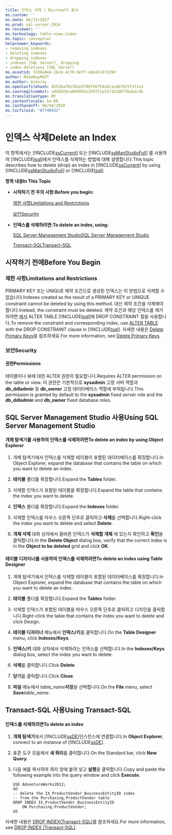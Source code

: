 ```yaml
---
title: 인덱스 삭제 | Microsoft 문서
ms.custom: ''
ms.date: 06/13/2017
ms.prod: sql-server-2014
ms.reviewer: ''
ms.technology: table-view-index
ms.topic: conceptual
helpviewer_keywords:
- removing indexes
- deleting indexes
- dropping indexes
- indexes [SQL Server], dropping
- index deletions [SQL Server]
ms.assetid: fd38a0ed-26c4-4c76-9ef7-e0a16147329d
author: MikeRayMSFT
ms.author: mikeray
ms.openlocfilehash: 4552ba701782e5790f95f54c0c1c66f82573f1e3
ms.sourcegitcommit: ad4d92dce894592a259721a1571b1d8736abacdb
ms.translationtype: MT
ms.contentlocale: ko-KR
ms.lasthandoff: 08/04/2020
ms.locfileid: "87740932"
---
```

# <a name="delete-an-index"></a><span data-ttu-id="c3872-102">인덱스 삭제</span><span class="sxs-lookup"><span data-stu-id="c3872-102">Delete an Index</span></span>
  <span data-ttu-id="c3872-103">이 항목에서는 [!INCLUDE[ssCurrent](../../includes/sscurrent-md.md)] 또는 [!INCLUDE[ssManStudioFull](../../includes/ssmanstudiofull-md.md)] 를 사용하여 [!INCLUDE[tsql](../../includes/tsql-md.md)]에서 인덱스를 삭제하는 방법에 대해 설명합니다.</span><span class="sxs-lookup"><span data-stu-id="c3872-103">This topic describes how to delete (drop) an index in [!INCLUDE[ssCurrent](../../includes/sscurrent-md.md)] by using [!INCLUDE[ssManStudioFull](../../includes/ssmanstudiofull-md.md)] or [!INCLUDE[tsql](../../includes/tsql-md.md)].</span></span>  
  
 <span data-ttu-id="c3872-104">**항목 내용**</span><span class="sxs-lookup"><span data-stu-id="c3872-104">**In This Topic**</span></span>  
  
-   <span data-ttu-id="c3872-105">**시작하기 전 주의 사항:**</span><span class="sxs-lookup"><span data-stu-id="c3872-105">**Before you begin:**</span></span>  
  
     [<span data-ttu-id="c3872-106">제한 사항</span><span class="sxs-lookup"><span data-stu-id="c3872-106">Limitations and Restrictions</span></span>](#Restrictions)  
  
     [<span data-ttu-id="c3872-107">보안</span><span class="sxs-lookup"><span data-stu-id="c3872-107">Security</span></span>](#Security)  
  
-   <span data-ttu-id="c3872-108">**인덱스를 삭제하려면:**</span><span class="sxs-lookup"><span data-stu-id="c3872-108">**To delete an index, using:**</span></span>  
  
     [<span data-ttu-id="c3872-109">SQL Server Management Studio</span><span class="sxs-lookup"><span data-stu-id="c3872-109">SQL Server Management Studio</span></span>](#SSMSProcedure)  
  
     [<span data-ttu-id="c3872-110">Transact-SQL</span><span class="sxs-lookup"><span data-stu-id="c3872-110">Transact-SQL</span></span>](#TsqlProcedure)  
  
##  <a name="before-you-begin"></a><a name="BeforeYouBegin"></a> <span data-ttu-id="c3872-111">시작하기 전에</span><span class="sxs-lookup"><span data-stu-id="c3872-111">Before You Begin</span></span>  
  
###  <a name="limitations-and-restrictions"></a><a name="Restrictions"></a> <span data-ttu-id="c3872-112">제한 사항</span><span class="sxs-lookup"><span data-stu-id="c3872-112">Limitations and Restrictions</span></span>  
 <span data-ttu-id="c3872-113">PRIMARY KEY 또는 UNIQUE 제약 조건으로 생성된 인덱스는 이 방법으로 삭제할 수 없습니다.</span><span class="sxs-lookup"><span data-stu-id="c3872-113">Indexes created as the result of a PRIMARY KEY or UNIQUE constraint cannot be deleted by using this method.</span></span> <span data-ttu-id="c3872-114">대신 제약 조건을 삭제해야 합니다.</span><span class="sxs-lookup"><span data-stu-id="c3872-114">Instead, the constraint must be deleted.</span></span> <span data-ttu-id="c3872-115">제약 조건과 해당 인덱스를 제거하려면 [에서](/sql/t-sql/statements/alter-table-transact-sql) ALTER TABLE [!INCLUDE[tsql](../../includes/tsql-md.md)]에 DROP CONSTRAINT 절을 사용합니다.</span><span class="sxs-lookup"><span data-stu-id="c3872-115">To remove the constraint and corresponding index, use [ALTER TABLE](/sql/t-sql/statements/alter-table-transact-sql) with the DROP CONSTRAINT clause in [!INCLUDE[tsql](../../includes/tsql-md.md)].</span></span> <span data-ttu-id="c3872-116">자세한 내용은 [Delete Primary Keys](../tables/delete-primary-keys.md)을 참조하세요.</span><span class="sxs-lookup"><span data-stu-id="c3872-116">For more information, see [Delete Primary Keys](../tables/delete-primary-keys.md).</span></span>  
  
###  <a name="security"></a><a name="Security"></a> <span data-ttu-id="c3872-117">보안</span><span class="sxs-lookup"><span data-stu-id="c3872-117">Security</span></span>  
  
####  <a name="permissions"></a><a name="Permissions"></a> <span data-ttu-id="c3872-118">권한</span><span class="sxs-lookup"><span data-stu-id="c3872-118">Permissions</span></span>  
 <span data-ttu-id="c3872-119">테이블이나 뷰에 대한 ALTER 권한이 필요합니다.</span><span class="sxs-lookup"><span data-stu-id="c3872-119">Requires ALTER permission on the table or view.</span></span> <span data-ttu-id="c3872-120">이 권한은 기본적으로 **sysadmin** 고정 서버 역할과 **db_ddladmin** 및 **db_owner** 고정 데이터베이스 역할에 부여됩니다.</span><span class="sxs-lookup"><span data-stu-id="c3872-120">This permission is granted by default to the **sysadmin** fixed server role and the **db_ddladmin** and **db_owner** fixed database roles.</span></span>  
  
##  <a name="using-sql-server-management-studio"></a><a name="SSMSProcedure"></a> <span data-ttu-id="c3872-121">SQL Server Management Studio 사용</span><span class="sxs-lookup"><span data-stu-id="c3872-121">Using SQL Server Management Studio</span></span>  
  
#### <a name="to-delete-an-index-by-using-object-explorer"></a><span data-ttu-id="c3872-122">개체 탐색기를 사용하여 인덱스를 삭제하려면</span><span class="sxs-lookup"><span data-stu-id="c3872-122">To delete an index by using Object Explorer</span></span>  
  
1.  <span data-ttu-id="c3872-123">개체 탐색기에서 인덱스를 삭제할 테이블이 포함된 데이터베이스를 확장합니다.</span><span class="sxs-lookup"><span data-stu-id="c3872-123">In Object Explorer, expand the database that contains the table on which you want to delete an index.</span></span>  
  
2.  <span data-ttu-id="c3872-124">**테이블** 폴더를 확장합니다.</span><span class="sxs-lookup"><span data-stu-id="c3872-124">Expand the **Tables** folder.</span></span>  
  
3.  <span data-ttu-id="c3872-125">삭제할 인덱스가 포함된 테이블을 확장합니다.</span><span class="sxs-lookup"><span data-stu-id="c3872-125">Expand the table that contains the index you want to delete.</span></span>  
  
4.  <span data-ttu-id="c3872-126">**인덱스** 폴더를 확장합니다.</span><span class="sxs-lookup"><span data-stu-id="c3872-126">Expand the **Indexes** folder.</span></span>  
  
5.  <span data-ttu-id="c3872-127">삭제할 인덱스를 마우스 오른쪽 단추로 클릭하고 **삭제**를 선택합니다.</span><span class="sxs-lookup"><span data-stu-id="c3872-127">Right-click the index you want to delete and select **Delete**.</span></span>  
  
6.  <span data-ttu-id="c3872-128">**개체 삭제** 대화 상자에서 올바른 인덱스가 **삭제할 개체** 에 있는지 확인하고 **확인**을 클릭합니다.</span><span class="sxs-lookup"><span data-stu-id="c3872-128">In the **Delete Object** dialog box, verify that the correct index is in the **Object to be deleted** grid and click **OK**.</span></span>  
  
#### <a name="to-delete-an-index-using-table-designer"></a><span data-ttu-id="c3872-129">테이블 디자이너를 사용하여 인덱스를 삭제하려면</span><span class="sxs-lookup"><span data-stu-id="c3872-129">To delete an index using Table Designer</span></span>  
  
1.  <span data-ttu-id="c3872-130">개체 탐색기에서 인덱스를 삭제할 테이블이 포함된 데이터베이스를 확장합니다.</span><span class="sxs-lookup"><span data-stu-id="c3872-130">In Object Explorer, expand the database that contains the table on which you want to delete an index.</span></span>  
  
2.  <span data-ttu-id="c3872-131">**테이블** 폴더를 확장합니다.</span><span class="sxs-lookup"><span data-stu-id="c3872-131">Expand the **Tables** folder.</span></span>  
  
3.  <span data-ttu-id="c3872-132">삭제할 인덱스가 포함된 테이블을 마우스 오른쪽 단추로 클릭하고 디자인을 클릭합니다.</span><span class="sxs-lookup"><span data-stu-id="c3872-132">Right-click the table that contains the index you want to delete and click Design.</span></span>  
  
4.  <span data-ttu-id="c3872-133">**테이블 디자이너** 메뉴에서 **인덱스/키**를 클릭합니다.</span><span class="sxs-lookup"><span data-stu-id="c3872-133">On the **Table Designer** menu, click **Indexes/Keys**.</span></span>  
  
5.  <span data-ttu-id="c3872-134">**인덱스/키** 대화 상자에서 삭제하려는 인덱스를 선택합니다.</span><span class="sxs-lookup"><span data-stu-id="c3872-134">In the **Indexes/Keys** dialog box, select the index you want to delete.</span></span>  
  
6.  <span data-ttu-id="c3872-135">**삭제**를 클릭합니다.</span><span class="sxs-lookup"><span data-stu-id="c3872-135">Click **Delete**.</span></span>  
  
7.  <span data-ttu-id="c3872-136">**닫기**를 클릭합니다.</span><span class="sxs-lookup"><span data-stu-id="c3872-136">Click **Close**.</span></span>  
  
8.  <span data-ttu-id="c3872-137">**파일** 메뉴에서 _table_name_**저장**을 선택합니다.</span><span class="sxs-lookup"><span data-stu-id="c3872-137">On the **File** menu, select **Save**_table_name_.</span></span>  
  
##  <a name="using-transact-sql"></a><a name="TsqlProcedure"></a> <span data-ttu-id="c3872-138">Transact-SQL 사용</span><span class="sxs-lookup"><span data-stu-id="c3872-138">Using Transact-SQL</span></span>  
  
#### <a name="to-delete-an-index"></a><span data-ttu-id="c3872-139">인덱스를 삭제하려면</span><span class="sxs-lookup"><span data-stu-id="c3872-139">To delete an index</span></span>  
  
1.  <span data-ttu-id="c3872-140">**개체 탐색기**에서 [!INCLUDE[ssDE](../../includes/ssde-md.md)]인스턴스에 연결합니다.</span><span class="sxs-lookup"><span data-stu-id="c3872-140">In **Object Explorer**, connect to an instance of [!INCLUDE[ssDE](../../includes/ssde-md.md)].</span></span>  
  
2.  <span data-ttu-id="c3872-141">표준 도구 모음에서 **새 쿼리**를 클릭합니다.</span><span class="sxs-lookup"><span data-stu-id="c3872-141">On the Standard bar, click **New Query**.</span></span>  
  
3.  <span data-ttu-id="c3872-142">다음 예를 복사하여 쿼리 창에 붙여 넣고 **실행**을 클릭합니다.</span><span class="sxs-lookup"><span data-stu-id="c3872-142">Copy and paste the following example into the query window and click **Execute**.</span></span>  
  
    ```  
    USE AdventureWorks2012;  
    GO  
    -- delete the IX_ProductVendor_BusinessEntityID index  
    -- from the Purchasing.ProductVendor table  
    DROP INDEX IX_ProductVendor_BusinessEntityID   
        ON Purchasing.ProductVendor;  
    GO  
    ```  
  
 <span data-ttu-id="c3872-143">자세한 내용은 [DROP INDEX&#40;Transact-SQL&#41;](/sql/t-sql/statements/drop-index-transact-sql)를 참조하세요.</span><span class="sxs-lookup"><span data-stu-id="c3872-143">For more information, see [DROP INDEX &#40;Transact-SQL&#41;](/sql/t-sql/statements/drop-index-transact-sql).</span></span>  
  
  
